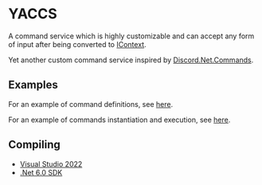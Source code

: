 # YACCS

A command service which is highly customizable and can accept any form of input after being converted to [IContext](https://github.com/advorange/YACCS/blob/master/src/YACCS/Commands/IContext.cs).

Yet another custom command service inspired by [Discord.Net.Commands](https://github.com/discord-net/Discord.Net/tree/dev/src/Discord.Net.Commands).

## Examples

For an example of command definitions, see [here](https://github.com/advorange/YACCS/blob/master/src/YACCS.Examples/Commands/Commands.cs).

For an example of commands instantiation and execution, see [here](https://github.com/advorange/YACCS/blob/master/src/YACCS.Examples/Program.cs).

## Compiling

 * [Visual Studio 2022](https://visualstudio.microsoft.com/downloads/)
 * [.Net 6.0 SDK](https://dotnet.microsoft.com/download/dotnet/6.0)
